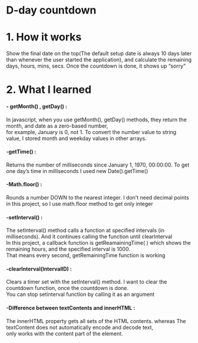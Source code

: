 # D-day countdown 

# 1. How it works 
Show the final date on the top(The default setup date is always 10 days later than whenever the user started the application), and calculate the remaining days, hours, mins, secs. Once the countdown is done, it shows up “sorry” 

# 2. What I learned 
 #### - getMonth() , getDay() : <br>
In javascript, when you use getMonth(), getDay() methods, they return the month, and date as a zero-based number, <br>
for example, January is 0, not 1.  To convert the number value to string value, I stored month and weekday values in other arrays.<br>
 #### -getTime() :<br>
Returns the number of milliseconds since January 1, 1970, 00:00:00. To get one day’s time in milliseconds I used new Date().getTime()<br>
 #### -Math.floor() : <br>
Rounds a number DOWN to the nearest integer. I don’t need decimal points in this project, so I use math.floor method to get only integer <br>
 #### -setInterval() : <br>
The setInterval() method calls a function at specified intervals (in milliseconds). And it continues calling the function until clearInterval <br>
In this project, a callback function is getReamainingTime( ) which shows the remaining hours, and the specified interval is 1000. <br>
That means every second, getRemainingTime function is working <br>
 #### -clearInterval(IntervalID) :  <br>
Clears a timer set with the setInterval() method. I want to clear the countdown function, once the countdown is done. <br>
You can stop setinterval function by calling it as an argument <br>
 #### -Difference between textContents and innerHTML :<br>
The innerHTML property gets all sets of the HTML contents. whereas The textContent does not automatically encode and decode text, <br>
only works with the content part of the element.





